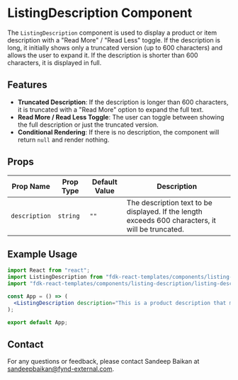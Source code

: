 # ListingDescription Component

The `ListingDescription` component is used to display a product or item description with a "Read More" / "Read Less" toggle. If the description is long, it initially shows only a truncated version (up to 600 characters) and allows the user to expand it. If the description is shorter than 600 characters, it is displayed in full.

## Features
- **Truncated Description**: If the description is longer than 600 characters, it is truncated with a "Read More" option to expand the full text.
- **Read More / Read Less Toggle**: The user can toggle between showing the full description or just the truncated version.
- **Conditional Rendering**: If there is no description, the component will return `null` and render nothing.

## Props

| Prop Name       | Prop Type    | Default Value | Description                                                                 |
|-----------------|--------------|---------------|-----------------------------------------------------------------------------|
| `description`   | `string`     | `""`          | The description text to be displayed. If the length exceeds 600 characters, it will be truncated. |

## Example Usage

```jsx
import React from "react";
import ListingDescription from "fdk-react-templates/components/listing-description/ListingDescription";
import "fdk-react-templates/components/listing-description/listing-description.css";

const App = () => (
  <ListingDescription description="This is a product description that might be very long, depending on the content. It will be truncated if it exceeds 600 characters." />
);

export default App;

```

## Contact

For any questions or feedback, please contact Sandeep Baikan at [sandeepbaikan@fynd-external.com](mailto:sandeepbaikan@fynd-external.com).